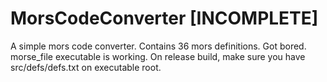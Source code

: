 # MorsCodeConverter [INCOMPLETE]
A simple mors code converter. Contains 36 mors definitions. Got bored.
morse_file executable is working. On release build, make sure you have src/defs/defs.txt on executable root.